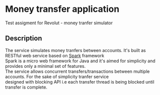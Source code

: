 # Money transfer application
Test assigment for Revolut - money tranfer simulator

## Description
The service simulates money tranfers between accounts. It's built as RESTful web service based on [Spark](http://sparkjava.com/) framework <br />Spark is a micro web framework for Java and it's aimed for simplicity and provides only a minimal set of features. <br /> 
The service allows concurrent transfers/transactions between multiple accounts. For the sake of simplicity tranfer service <br />designed with blocking API i.e each transfer thread is being blocked until transfer is complete. 



